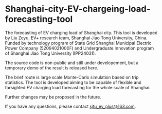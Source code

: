 # Shanghai-city-EV-chargeing-load-forecasting-tool
The forecasting of EV charging load of Shanghai city.
This tool is developed by Liu Zeyu, EV+ research team, Shanghai Jiao Tong University, China.
Funded by technology program of State Grid Shanghai Municipal Electric Power Company (52094021000F) and Undergraduate Innovation program of Shanghai Jiao Tong University (IPP24031).

The source code is non-public and still under developement, but a temporary demo of the result is released here.

The brief route is large scale Monte-Carlo simulation based on trip statistics.
The tool is developed aiming to be capable of flexible and farsighted EV charging load forecasting for the whole scale of Shanghai.

Further changes may be proposed in the future.

If you have any questions, please contact sjtu_ev_plus@163.com.
